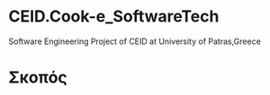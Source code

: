 # CEID.Cook-e_SoftwareTech
Software Engineering Project of CEID at University of Patras,Greece

# Σκοπός
